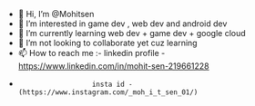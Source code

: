 - 👋 Hi, I’m @Mohitsen
- 👀 I’m interested in game dev , web dev and android dev
- 🌱 I’m currently learning web dev + game dev + google cloud 
- 💞️ I’m not looking to collaborate yet cuz learning 
- 📫 How to reach me :- linkedin profile -https://www.linkedin.com/in/mohit-sen-219661228
-                       insta id - (https://www.instagram.com/_moh_i_t_sen_01/)

<!---
Mohiworld01/Mohiworld01 is a ✨ special ✨ repository because its `README.md` (this file) appears on your GitHub profile.
You can click the Preview link to take a look at your changes.
--->
